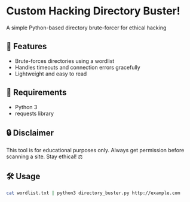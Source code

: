 # Custom Hacking Directory Buster!
A simple Python-based directory brute-forcer for ethical hacking

## 🌟 Features
- Brute-forces directories using a wordlist
- Handles timeouts and connection errors gracefully
- Lightweight and easy to read

## 🧠 Requirements
- Python 3
- requests library

## 🔒 Disclaimer
This tool is for educational purposes only. Always get permission before scanning a site. Stay ethical! ⚖️

## 🛠️ Usage
```bash
cat wordlist.txt | python3 directory_buster.py http://example.com

